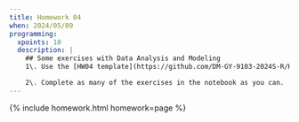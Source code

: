 ```yaml
---
title: Homework 04
when: 2024/05/09
programming:
  xpoints: 10
  description: |
    ## Some exercises with Data Analysis and Modeling
    1\. Use the [HW04 template](https://github.com/DM-GY-9103-2024S-R/HW04) to start a repository in your organization's GitHub space. It should be named HW04. Open the notebook file using GitHub Codespaces to continue the exercises.

    2\. Complete as many of the exercises in the notebook as you can.
---
```

{% include homework.html homework=page %}
